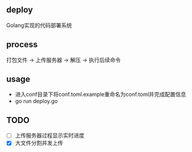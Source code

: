 ## deploy
Golang实现的代码部署系统

## process
打包文件 -> 上传服务器 -> 解压 -> 执行后续命令

## usage
- 进入conf目录下将conf.toml.example重命名为conf.toml并完成配置信息
- go run deploy.go

## TODO
- [ ] 上传服务器过程显示实时进度
- [x] 大文件分割并发上传